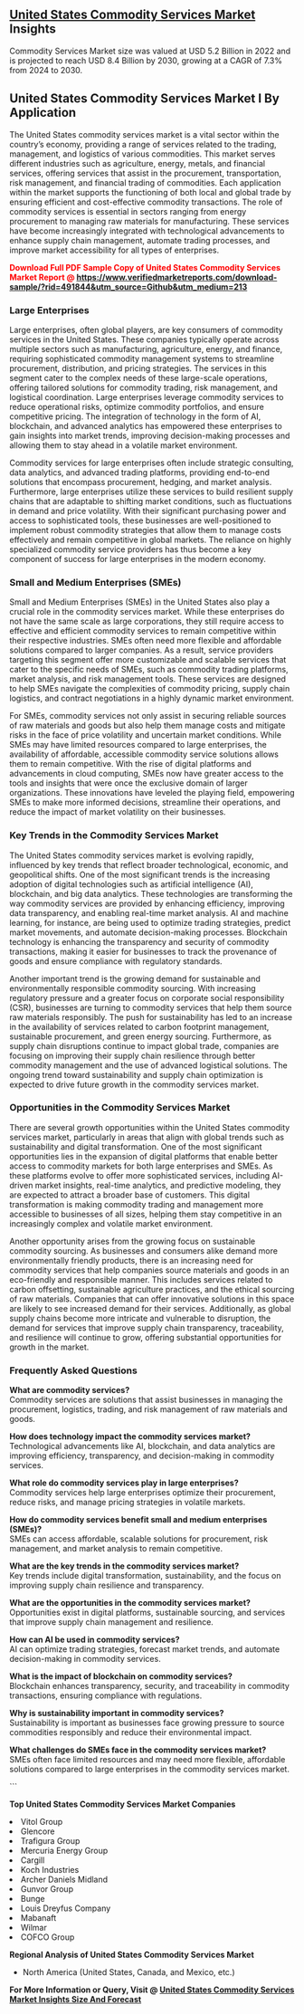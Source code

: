 <h2><a href="https://www.verifiedmarketreports.com/download-sample/?rid=491844&amp;utm_source=Github&amp;utm_medium=213" target="_blank">United States Commodity Services Market</a> Insights</h2><p>Commodity Services Market size was valued at USD 5.2 Billion in 2022 and is projected to reach USD 8.4 Billion by 2030, growing at a CAGR of 7.3% from 2024 to 2030.</p><p><h2>United States Commodity Services Market I By Application</h2><p>The United States commodity services market is a vital sector within the country’s economy, providing a range of services related to the trading, management, and logistics of various commodities. This market serves different industries such as agriculture, energy, metals, and financial services, offering services that assist in the procurement, transportation, risk management, and financial trading of commodities. Each application within the market supports the functioning of both local and global trade by ensuring efficient and cost-effective commodity transactions. The role of commodity services is essential in sectors ranging from energy procurement to managing raw materials for manufacturing. These services have become increasingly integrated with technological advancements to enhance supply chain management, automate trading processes, and improve market accessibility for all types of enterprises. <strong><p><span class=""><span style="color: #ff0000;"><strong>Download Full PDF Sample Copy of United States Commodity Services Market Report</strong> @ </span><a href="https://www.verifiedmarketreports.com/download-sample/?rid=491844&amp;utm_source=Github&amp;utm_medium=213" target="_blank">https://www.verifiedmarketreports.com/download-sample/?rid=491844&amp;utm_source=Github&amp;utm_medium=213</a></span></p></strong></p><h3>Large Enterprises</h3><p>Large enterprises, often global players, are key consumers of commodity services in the United States. These companies typically operate across multiple sectors such as manufacturing, agriculture, energy, and finance, requiring sophisticated commodity management systems to streamline procurement, distribution, and pricing strategies. The services in this segment cater to the complex needs of these large-scale operations, offering tailored solutions for commodity trading, risk management, and logistical coordination. Large enterprises leverage commodity services to reduce operational risks, optimize commodity portfolios, and ensure competitive pricing. The integration of technology in the form of AI, blockchain, and advanced analytics has empowered these enterprises to gain insights into market trends, improving decision-making processes and allowing them to stay ahead in a volatile market environment.</p><p>Commodity services for large enterprises often include strategic consulting, data analytics, and advanced trading platforms, providing end-to-end solutions that encompass procurement, hedging, and market analysis. Furthermore, large enterprises utilize these services to build resilient supply chains that are adaptable to shifting market conditions, such as fluctuations in demand and price volatility. With their significant purchasing power and access to sophisticated tools, these businesses are well-positioned to implement robust commodity strategies that allow them to manage costs effectively and remain competitive in global markets. The reliance on highly specialized commodity service providers has thus become a key component of success for large enterprises in the modern economy.</p><h3>Small and Medium Enterprises (SMEs)</h3><p>Small and Medium Enterprises (SMEs) in the United States also play a crucial role in the commodity services market. While these enterprises do not have the same scale as large corporations, they still require access to effective and efficient commodity services to remain competitive within their respective industries. SMEs often need more flexible and affordable solutions compared to larger companies. As a result, service providers targeting this segment offer more customizable and scalable services that cater to the specific needs of SMEs, such as commodity trading platforms, market analysis, and risk management tools. These services are designed to help SMEs navigate the complexities of commodity pricing, supply chain logistics, and contract negotiations in a highly dynamic market environment.</p><p>For SMEs, commodity services not only assist in securing reliable sources of raw materials and goods but also help them manage costs and mitigate risks in the face of price volatility and uncertain market conditions. While SMEs may have limited resources compared to large enterprises, the availability of affordable, accessible commodity service solutions allows them to remain competitive. With the rise of digital platforms and advancements in cloud computing, SMEs now have greater access to the tools and insights that were once the exclusive domain of larger organizations. These innovations have leveled the playing field, empowering SMEs to make more informed decisions, streamline their operations, and reduce the impact of market volatility on their businesses.</p><h3>Key Trends in the Commodity Services Market</h3><p>The United States commodity services market is evolving rapidly, influenced by key trends that reflect broader technological, economic, and geopolitical shifts. One of the most significant trends is the increasing adoption of digital technologies such as artificial intelligence (AI), blockchain, and big data analytics. These technologies are transforming the way commodity services are provided by enhancing efficiency, improving data transparency, and enabling real-time market analysis. AI and machine learning, for instance, are being used to optimize trading strategies, predict market movements, and automate decision-making processes. Blockchain technology is enhancing the transparency and security of commodity transactions, making it easier for businesses to track the provenance of goods and ensure compliance with regulatory standards.</p><p>Another important trend is the growing demand for sustainable and environmentally responsible commodity sourcing. With increasing regulatory pressure and a greater focus on corporate social responsibility (CSR), businesses are turning to commodity services that help them source raw materials responsibly. The push for sustainability has led to an increase in the availability of services related to carbon footprint management, sustainable procurement, and green energy sourcing. Furthermore, as supply chain disruptions continue to impact global trade, companies are focusing on improving their supply chain resilience through better commodity management and the use of advanced logistical solutions. The ongoing trend toward sustainability and supply chain optimization is expected to drive future growth in the commodity services market.</p><h3>Opportunities in the Commodity Services Market</h3><p>There are several growth opportunities within the United States commodity services market, particularly in areas that align with global trends such as sustainability and digital transformation. One of the most significant opportunities lies in the expansion of digital platforms that enable better access to commodity markets for both large enterprises and SMEs. As these platforms evolve to offer more sophisticated services, including AI-driven market insights, real-time analytics, and predictive modeling, they are expected to attract a broader base of customers. This digital transformation is making commodity trading and management more accessible to businesses of all sizes, helping them stay competitive in an increasingly complex and volatile market environment.</p><p>Another opportunity arises from the growing focus on sustainable commodity sourcing. As businesses and consumers alike demand more environmentally friendly products, there is an increasing need for commodity services that help companies source materials and goods in an eco-friendly and responsible manner. This includes services related to carbon offsetting, sustainable agriculture practices, and the ethical sourcing of raw materials. Companies that can offer innovative solutions in this space are likely to see increased demand for their services. Additionally, as global supply chains become more intricate and vulnerable to disruption, the demand for services that improve supply chain transparency, traceability, and resilience will continue to grow, offering substantial opportunities for growth in the market.</p><h3>Frequently Asked Questions</h3><p><strong>What are commodity services?</strong><br>Commodity services are solutions that assist businesses in managing the procurement, logistics, trading, and risk management of raw materials and goods.</p><p><strong>How does technology impact the commodity services market?</strong><br>Technological advancements like AI, blockchain, and data analytics are improving efficiency, transparency, and decision-making in commodity services.</p><p><strong>What role do commodity services play in large enterprises?</strong><br>Commodity services help large enterprises optimize their procurement, reduce risks, and manage pricing strategies in volatile markets.</p><p><strong>How do commodity services benefit small and medium enterprises (SMEs)?</strong><br>SMEs can access affordable, scalable solutions for procurement, risk management, and market analysis to remain competitive.</p><p><strong>What are the key trends in the commodity services market?</strong><br>Key trends include digital transformation, sustainability, and the focus on improving supply chain resilience and transparency.</p><p><strong>What are the opportunities in the commodity services market?</strong><br>Opportunities exist in digital platforms, sustainable sourcing, and services that improve supply chain management and resilience.</p><p><strong>How can AI be used in commodity services?</strong><br>AI can optimize trading strategies, forecast market trends, and automate decision-making in commodity services.</p><p><strong>What is the impact of blockchain on commodity services?</strong><br>Blockchain enhances transparency, security, and traceability in commodity transactions, ensuring compliance with regulations.</p><p><strong>Why is sustainability important in commodity services?</strong><br>Sustainability is important as businesses face growing pressure to source commodities responsibly and reduce their environmental impact.</p><p><strong>What challenges do SMEs face in the commodity services market?</strong><br>SMEs often face limited resources and may need more flexible, affordable solutions compared to large enterprises in the commodity services market.</p>```</p><p><strong>Top United States Commodity Services Market Companies</strong></p><div data-test-id=""><p><li>Vitol Group</li><li> Glencore</li><li> Trafigura Group</li><li> Mercuria Energy Group</li><li> Cargill</li><li> Koch Industries</li><li> Archer Daniels Midland</li><li> Gunvor Group</li><li> Bunge</li><li> Louis Dreyfus Company</li><li> Mabanaft</li><li> Wilmar</li><li> COFCO Group</li></p><div><strong>Regional Analysis of&nbsp;United States Commodity Services Market</strong></div><ul><li dir="ltr"><p dir="ltr">North America&nbsp;(United States, Canada, and Mexico, etc.)</p></li></ul><p><strong>For More Information or Query, Visit @&nbsp;</strong><strong><a href="https://www.verifiedmarketreports.com/product/commodity-services-market-size-and-forecast/?utm_source=Github&amp;utm_medium=213" target="_blank">United States Commodity Services Market Insights Size And Forecast</a></strong></p></div>
